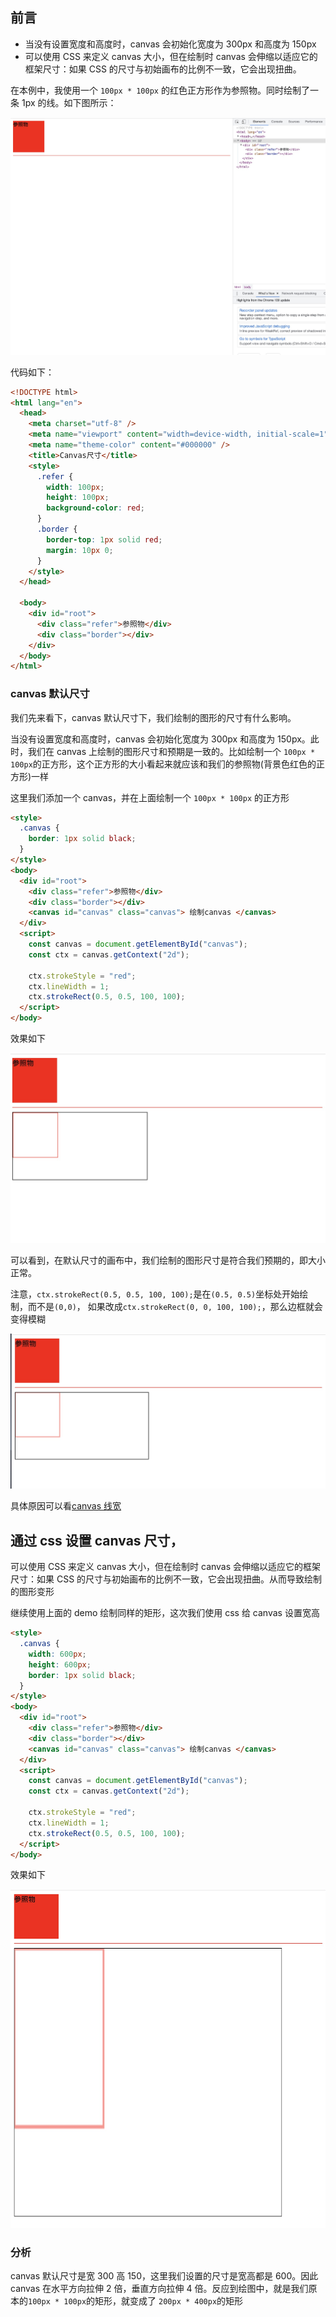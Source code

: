 ## 前言

- 当没有设置宽度和高度时，canvas 会初始化宽度为 300px 和高度为 150px
- 可以使用 CSS 来定义 canvas 大小，但在绘制时 canvas 会伸缩以适应它的框架尺寸：如果 CSS 的尺寸与初始画布的比例不一致，它会出现扭曲。

在本例中，我使用一个 `100px * 100px` 的红色正方形作为参照物。同时绘制了一条 1px 的线。如下图所示：

![image](../excalidraw-app/size-01.jpg)

代码如下：

```html
<!DOCTYPE html>
<html lang="en">
  <head>
    <meta charset="utf-8" />
    <meta name="viewport" content="width=device-width, initial-scale=1" />
    <meta name="theme-color" content="#000000" />
    <title>Canvas尺寸</title>
    <style>
      .refer {
        width: 100px;
        height: 100px;
        background-color: red;
      }
      .border {
        border-top: 1px solid red;
        margin: 10px 0;
      }
    </style>
  </head>

  <body>
    <div id="root">
      <div class="refer">参照物</div>
      <div class="border"></div>
    </div>
  </body>
</html>
```

### canvas 默认尺寸

我们先来看下，canvas 默认尺寸下，我们绘制的图形的尺寸有什么影响。

当没有设置宽度和高度时，canvas 会初始化宽度为 300px 和高度为 150px。此时，我们在 canvas 上绘制的图形尺寸和预期是一致的。比如绘制一个 `100px * 100px`的正方形，这个正方形的大小看起来就应该和我们的参照物(背景色红色的正方形)一样

这里我们添加一个 canvas，并在上面绘制一个 `100px * 100px` 的正方形

```html
<style>
  .canvas {
    border: 1px solid black;
  }
</style>
<body>
  <div id="root">
    <div class="refer">参照物</div>
    <div class="border"></div>
    <canvas id="canvas" class="canvas"> 绘制canvas </canvas>
  </div>
  <script>
    const canvas = document.getElementById("canvas");
    const ctx = canvas.getContext("2d");

    ctx.strokeStyle = "red";
    ctx.lineWidth = 1;
    ctx.strokeRect(0.5, 0.5, 100, 100);
  </script>
</body>
```

效果如下

![image](../excalidraw-app/size-02.jpg)

可以看到，在默认尺寸的画布中，我们绘制的图形尺寸是符合我们预期的，即大小正常。

注意，`ctx.strokeRect(0.5, 0.5, 100, 100);`是在`(0.5, 0.5)`坐标处开始绘制，而不是`(0,0)`，
如果改成`ctx.strokeRect(0, 0, 100, 100);`，那么边框就会变得模糊

![image](../excalidraw-app/size-03.jpg)

具体原因可以看[canvas 线宽](#/base/style)

## 通过 css 设置 canvas 尺寸，

可以使用 CSS 来定义 canvas 大小，但在绘制时 canvas 会伸缩以适应它的框架尺寸：如果 CSS 的尺寸与初始画布的比例不一致，它会出现扭曲。从而导致绘制的图形变形

继续使用上面的 demo 绘制同样的矩形，这次我们使用 css 给 canvas 设置宽高

```html
<style>
  .canvas {
    width: 600px;
    height: 600px;
    border: 1px solid black;
  }
</style>
<body>
  <div id="root">
    <div class="refer">参照物</div>
    <div class="border"></div>
    <canvas id="canvas" class="canvas"> 绘制canvas </canvas>
  </div>
  <script>
    const canvas = document.getElementById("canvas");
    const ctx = canvas.getContext("2d");

    ctx.strokeStyle = "red";
    ctx.lineWidth = 1;
    ctx.strokeRect(0.5, 0.5, 100, 100);
  </script>
</body>
```

效果如下

![image](../excalidraw-app/size-04.jpg)

### 分析

canvas 默认尺寸是宽 300 高 150，这里我们设置的尺寸是宽高都是 600。因此 canvas 在水平方向拉伸 2 倍，垂直方向拉伸 4 倍。反应到绘图中，就是我们原本的`100px * 100px`的矩形，就变成了 `200px * 400px`的矩形
